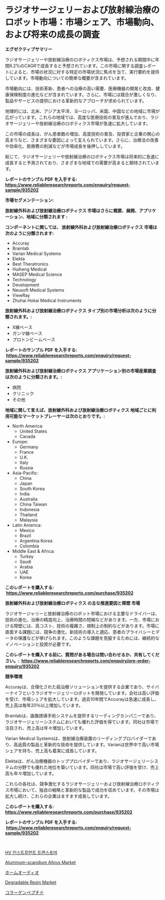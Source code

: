 <p><h1>ラジオサージェリーおよび放射線治療のロボット市場：市場シェア、市場動向、および将来の成長の調査</h1></p><p><strong>エグゼクティブサマリー</strong></p>
<p><p>ラジオサージェリーや放射線治療のロボティクス市場は、予想される期間中に年間6.2%のCAGRで成長すると予想されています。この市場に関する調査レポートによると、市場の状況に対する特定の市場状況に焦点を当て、実行要約を提供しています。市場動向についての簡単な概要が含まれています。</p><p>市場動向には、技術革新、患者への治療の高い需要、医療機器の開発と改良、健康保険制度の進化などが含まれています。さらに、市場には競合が激しくなり、製品やサービスの提供における革新的なアプローチが求められています。</p><p>地理的には、北米、アジア太平洋、ヨーロッパ、米国、中国などの地域に市場が広がっています。これらの地域では、高度な医療技術の普及が進んでおり、ラジオサージェリーや放射線治療のロボティクス市場が急速に拡大しています。</p><p>この市場の成長は、がん患者数の増加、高度技術の普及、投資家と企業の関心の高まりなど、さまざまな要因によって支えられています。さらに、治療法の改善や効率化、医療費の削減などが市場成長を後押ししています。</p><p>総じて、ラジオサージェリーや放射線治療のロボティクス市場は将来的に急速に成長すると予測されており、さまざまな地域での需要が高まると期待されています。</p></p>
<p><strong>レポートのサンプル PDF を入手する: <a href="https://www.reliableresearchreports.com/enquiry/request-sample/935202">https://www.reliableresearchreports.com/enquiry/request-sample/935202</a></strong></p>
<p><strong>市場セグメンテーション:</strong></p>
<p><strong> 放射線外科および放射線治療ロボティクス 市場はさらに概要、展開、アプリケーション、地域に分類されます :</strong></p>
<p><strong>コンポーネントに関しては、 放射線外科および放射線治療ロボティクス 市場は次のように分類されます: &nbsp;</strong></p>
<p><ul><li>Accuray</li><li>Brainlab</li><li>Varian Medical Systems</li><li>Elekta</li><li>Best Theratronics</li><li>Huiheng Medical</li><li>MASEP Medical Science</li><li>Technology</li><li>Development</li><li>Neusoft Medical Systems</li><li>ViewRay</li><li>Zhuhai Hokai Medical Instruments</li></ul></p>
<p><strong> 放射線外科および放射線治療ロボティクス タイプ別の市場分析は次のように分類されます。:</strong></p>
<p><ul><li>X線ベース</li><li>ガンマ線ベース</li><li>プロトンビームベース</li></ul></p>
<p><strong>レポートのサンプル PDF を入手する: &nbsp;<a href="https://www.reliableresearchreports.com/enquiry/request-sample/935202">https://www.reliableresearchreports.com/enquiry/request-sample/935202</a></strong></p>
<p><strong> 放射線外科および放射線治療ロボティクス アプリケーション別の市場産業調査は次のように分類されます。:</strong></p>
<p><ul><li>病院</li><li>クリニック</li><li>その他</li></ul></p>
<p><strong>地域に関して言えば、放射線外科および放射線治療ロボティクス 地域ごとに利用可能なマーケットプレーヤーは次のとおりです。:</strong></p>
<p><ul>
    <li>
        North America:
        <ul>
            <li>United States</li>
            <li>Canada</li>
        </ul>
    </li>
    <li>
        Europe:
        <ul>
            <li>Germany</li>
            <li>France</li>
            <li>U.K.</li>
            <li>Italy</li>
            <li>Russia</li>
        </ul>
    </li>
    <li>
        Asia-Pacific:
        <ul>
            <li>China</li>
            <li>Japan</li>
            <li>South Korea</li>
            <li>India</li>
            <li>Australia</li>
            <li>China Taiwan</li>
            <li>Indonesia</li>
            <li>Thailand</li>
            <li>Malaysia</li>
        </ul>
    </li>
    <li>
        Latin America:
        <ul>
            <li>Mexico</li>
            <li>Brazil</li>
            <li>Argentina Korea</li>
            <li>Colombia</li>
        </ul>
    </li>
    <li>
        Middle East & Africa:
        <ul>
            <li>Turkey</li>
            <li>Saudi</li>
            <li>Arabia</li>
            <li>UAE</li>
            <li>Korea</li>
        </ul>
    </li>
    </ul></p>
<p><strong>このレポートを購入する: &nbsp;<a href="https://www.reliableresearchreports.com/purchase/935202">https://www.reliableresearchreports.com/purchase/935202</a></strong></p>
<p><strong>放射線外科および放射線治療ロボティクス の主な推進要因と障壁 市場</strong></p>
<p><p>ラジオサージャリーと放射線治療のロボット市場における主要なドライバーは、技術の進化、治療の精度向上、治療時間の短縮などがあります。一方、市場における障壁には、高コスト、技術の複雑さ、規制上の制約などがあります。市場に直面する課題には、競争の激化、新技術の導入と適応、患者のプライバシーとデータの保護などが挙げられます。このような課題を克服するためには、継続的なイノベーションと投資が必要です。</p></p>
<p><strong>このレポートを購入する前に、質問がある場合は問い合わせるか、共有してください。:&nbsp; <a href="https://www.reliableresearchreports.com/enquiry/pre-order-enquiry/935202">https://www.reliableresearchreports.com/enquiry/pre-order-enquiry/935202</a></strong></p>
<p><strong>競争環境</strong></p>
<p><p>Accurayは、合理化された癌治療ソリューションを提供する企業であり、サイバーナイフというラジオサージェリーロボットを開発しています。会社は高い評価を受け、市場シェアを拡大しています。過去10年間でAccurayは急速に成長し、売上高は毎年20％以上増加しています。</p><p>Brainlabは、画像誘導手術システムを提供するリーディングカンパニーであり、ラジオサージェリーシステムにおいても優れた評価を得ています。同社は市場で注目され、売上高は年々増加しています。</p><p>Varian Medical Systemsは、放射線治療装置のリーディングプロバイダーであり、高品質の製品と革新的な技術を提供しています。Varianは世界中で高い市場シェアを持ち、売上高も着実に成長しています。</p><p>Elektaは、がん治療機器のトッププロバイダーであり、ラジオサージェリーシステムの分野でも優れた地位を築いています。同社は市場で高い評価を受け、売上高も年々増加しています。</p><p>これらの各社は、競争激化するラジオサージェリーおよび放射線治療ロボティクス市場において、独自の戦略と革新的な製品で成功を収めています。その市場は拡大し続け、これらの企業はますます成長しています。</p></p>
<p><strong>このレポートを購入する: &nbsp; <a href="https://www.reliableresearchreports.com/purchase/935202">https://www.reliableresearchreports.com/purchase/935202</a></strong></p>
<p><strong>レポートのサンプル PDF を入手する: &nbsp;<a href="https://www.reliableresearchreports.com/enquiry/request-sample/935202">https://www.reliableresearchreports.com/enquiry/request-sample/935202</a></strong><strong></strong></p>
<p>&nbsp;</p>
<p><p><a href="https://medium.com/@ronateganok8lzhvasjs9youd/hv-%EA%B3%84%EC%B8%A1-%EB%B3%80%EC%95%95%EA%B8%B0-%EC%8B%9C%EC%9E%A5-%EB%B6%84%EC%84%9D-%EB%B0%8F-2024%EB%85%84%EB%B6%80%ED%84%B0-2031%EB%85%84%EA%B9%8C%EC%A7%80%EC%9D%98-%ED%81%AC%EA%B8%B0-%EC%98%88%EC%B8%A1-196072736585">HV 인스트루먼트 트랜스포머</a></p><p><a href="https://crocus-run-b5a.notion.site/Aluminum-scandium-Alloys-Market-Size-Furnishes-Valuable-Information-Encompassing-Market-Share-Marke-5aa1f40781594f5097c0368a25c1e97c">Aluminum-scandium Alloys Market</a></p><p><a href="https://medium.com/@aylinbeier/%E3%83%9B%E3%83%BC%E3%83%A0%E3%82%AA%E3%83%BC%E3%83%87%E3%82%A3%E3%82%AA%E5%B8%82%E5%A0%B4-2031%E5%B9%B4%E3%81%BE%E3%81%A7%E3%81%AE%E3%83%88%E3%83%AC%E3%83%B3%E3%83%89-%E4%BA%88%E6%B8%AC-%E7%AB%B6%E4%BA%89%E5%88%86%E6%9E%90-6a48164d7cc0">ホームオーディオ</a></p><p><a href="https://gratis-rainforest-2ca.notion.site/Degradable-Resin-Market-Size-Growth-Outlook-from-2024-to-2031-projecting-at-Market-s-Trends-Analys-4a0585f07eb648788b80edebfc9ca37d">Degradable Resin Market</a></p><p><a href="https://medium.com/@sheliamoneyz1c4jitzdb7wqt/%E3%82%B3%E3%83%A9%E3%83%BC%E3%82%B2%E3%83%B3%E3%83%9A%E3%83%97%E3%83%81%E3%83%89%E5%B8%82%E5%A0%B4%E8%AA%BF%E6%9F%BB%E3%83%AC%E3%83%9D%E3%83%BC%E3%83%88-%E3%81%9D%E3%81%AE%E6%AD%B4%E5%8F%B2%E3%81%A8%E4%BA%88%E6%B8%AC2031%E5%B9%B4%E3%81%8B%E3%82%892024%E5%B9%B4%E3%81%BE%E3%81%A7-3e9290a32d41">コラーゲンペプチド</a></p></p>